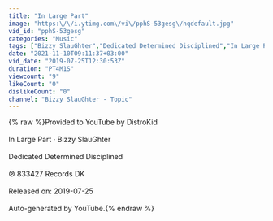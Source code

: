 ```yaml
---
title: "In Large Part"
image: "https:\/\/i.ytimg.com\/vi\/pphS-53gesg\/hqdefault.jpg"
vid_id: "pphS-53gesg"
categories: "Music"
tags: ["Bizzy SlauGhter","Dedicated Determined Disciplined","In Large Part"]
date: "2021-11-10T09:11:37+03:00"
vid_date: "2019-07-25T12:30:53Z"
duration: "PT4M1S"
viewcount: "9"
likeCount: "0"
dislikeCount: "0"
channel: "Bizzy SlauGhter - Topic"
---
```

{% raw %}Provided to YouTube by DistroKid<br /><br />In Large Part · Bizzy SlauGhter<br /><br />Dedicated Determined Disciplined<br /><br />℗ 833427 Records DK<br /><br />Released on: 2019-07-25<br /><br />Auto-generated by YouTube.{% endraw %}
